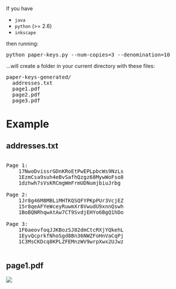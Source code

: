 
If you have

  * <code>java</code>
  * <code>python</code> (>= 2.6)
  * <code>inkscape</code>

then running:
<pre>
python paper-keys.py --num-copies=3 --denomination=10
</pre>

...will create a folder in your current directory with these files:
<pre>
paper-keys-generated/
  addresses.txt
  page1.pdf
  page2.pdf
  page3.pdf
</pre>

# Example

## addresses.txt
<pre>

Page 1:
    17NwoDvissrGDnKRoEtPwEPLpbcWs9NzLs
    1EzmCsa9suh4eBvSafhQzgz68MywWoFso8
    1dzhwh7sVsKRCmgWmFrmUDNumjbiuJrbg

Page 2:
    1Jr8g46M8MBLiMHTKQSQFYPKpPUr3VcjEZ
    15r8qeAFYeWceyRuwmXr8VwudU9xnnQswh
    1BoBQNRhqwAtAw7CT9SvdjEHYo6BgQ1hDo

Page 3:
    1F6aeovfoqJJKBozSJ82dmCtcRXjYQkehL
    1EyvQcprkfNhoSgd8Bn36NWZFoHnVaCqPj
    1C3MsCKDcq8KPLZFEMnzWV9wrpXwx2UJwz

</pre>

## page1.pdf

![](//github.com/bitcoin-labs/paper-keys/raw/master/documentation/page1.png)
